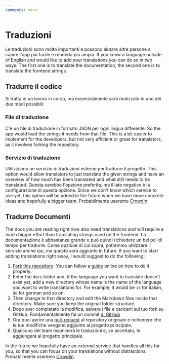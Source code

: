 ```yaml
---
comments: vero
---
```


# Traduzioni
Le traduzioni sono molto importanti e possono aiutare altre persone a capire l'app più facile e renderla più ampia. If you know a language outside of English and would like to add your translations you can do so in two ways: The first one is to translate the documentation, the second one is to translate the frontend strings.


## Tradurre il codice
Si tratta di un lavoro in corso, ma essenzialmente sarà realizzato in uno dei due modi possibili:

### File di traduzione
C'è un file di traduzione in formato JSON per ogni lingua differente. So the app would load the strings it needs from that file. This is a bit easier to implement for the developers, but not very efficient or great for translators, as it involves forking the repository.

### Servizio di traduzione
Utilizziamo un servizio di traduzioni esterne per tradurre il progetto. This option would allow translators to just translate the given strings and have an overview of how much has been translated and what still needs to be translated. Questa sarebbe l'opzione preferita, ma il lato negativo è la configurazione di questa opzione. Since we don't know which service to use yet, this option will be added in the future when we have more concrete ideas and hopefully a bigger team. Probabilmente useremo [Crowdin](https://crowdin.com/)

## Tradurre Documenti
The docs you are reading right now also need translations and will require a much bigger effort than translating strings used on the frontend. La documentazione è abbastanza grande e può quindi richiedere un bel po' di tempo per tradurre. Come opzione di cui sopra, potremmo utilizzare il servizio anche qui, ma questo sarà aggiunto in futuro. If you want to start adding translations right away, I would suggest to do the following:

1. [Fork this repository](https://github.com/Raspirus/docs/fork): You can follow a [guide](https://docs.github.com/en/get-started/quickstart/fork-a-repo) online on how to do it properly.
2. Enter the `docs` folder and, if the language you want to translate doesn't exist yet, add a new directory whose name is the name of the language you want to write translations for. For example, it would be `it` for italian, `de` for german and so on.
3. Then change to that directory and edit the Markdown files inside that directory. Make sure you keep the original folder structure.
4. Dopo aver completato la modifica, salvare i file e caricarli sul tuo fork su GitHub. Fondamentalmente fai un commit [di GitHub](https://docs.github.com/en/desktop/contributing-and-collaborating-using-github-desktop/making-changes-in-a-branch/committing-and-reviewing-changes-to-your-project)
5. Ora puoi aprire una [pull-request](https://docs.github.com/en/pull-requests/collaborating-with-pull-requests/proposing-changes-to-your-work-with-pull-requests/creating-a-pull-request) al repository originale e richiedere che le tue modifiche vengano aggiunte al progetto principale.
6. Qualcuno del team esaminerà le traduzioni e, se accettato, le aggiungerà al progetto principale.

In the future we hopefully have an external service that handles all this for you, so that you can focus on your translations without distractions. Probabilmente useremo [Crowdin](https://crowdin.com/).